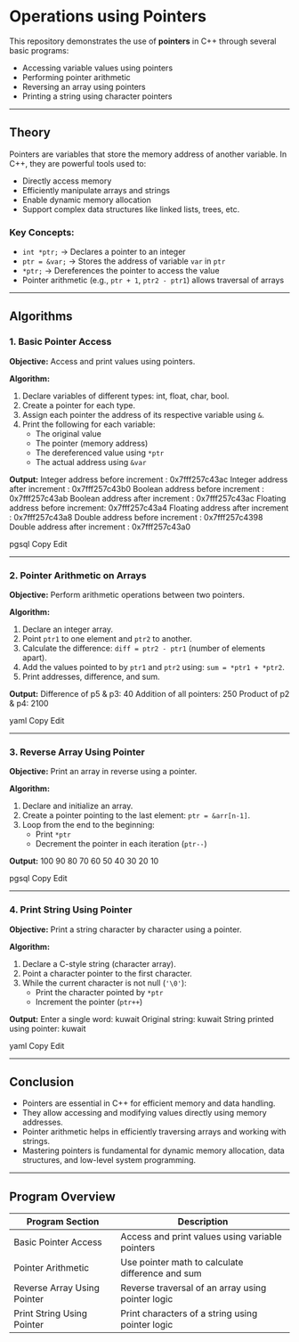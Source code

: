 # Operations using Pointers
  

This repository demonstrates the use of **pointers** in C++ through several basic programs:

- Accessing variable values using pointers  
- Performing pointer arithmetic  
- Reversing an array using pointers  
- Printing a string using character pointers  

---

## Theory

Pointers are variables that store the memory address of another variable. In C++, they are powerful tools used to:

- Directly access memory  
- Efficiently manipulate arrays and strings  
- Enable dynamic memory allocation  
- Support complex data structures like linked lists, trees, etc.  

### Key Concepts:

- `int *ptr;` → Declares a pointer to an integer  
- `ptr = &var;` → Stores the address of variable `var` in `ptr`  
- `*ptr;` → Dereferences the pointer to access the value  
- Pointer arithmetic (e.g., `ptr + 1`, `ptr2 - ptr1`) allows traversal of arrays  

---

## Algorithms

### 1. Basic Pointer Access

**Objective:** Access and print values using pointers.

**Algorithm:**
1. Declare variables of different types: int, float, char, bool.
2. Create a pointer for each type.
3. Assign each pointer the address of its respective variable using `&`.
4. Print the following for each variable:
   - The original value
   - The pointer (memory address)
   - The dereferenced value using `*ptr`
   - The actual address using `&var`

**Output:**
Integer address before increment : 0x7fff257c43ac
Integer address after increment : 0x7fff257c43b0
Boolean address before increment : 0x7fff257c43ab
Boolean address after increment : 0x7fff257c43ac
Floating address before increment: 0x7fff257c43a4
Floating address after increment : 0x7fff257c43a8
Double address before increment : 0x7fff257c4398
Double address after increment : 0x7fff257c43a0

pgsql
Copy
Edit

---

### 2. Pointer Arithmetic on Arrays

**Objective:** Perform arithmetic operations between two pointers.

**Algorithm:**
1. Declare an integer array.
2. Point `ptr1` to one element and `ptr2` to another.
3. Calculate the difference: `diff = ptr2 - ptr1` (number of elements apart).
4. Add the values pointed to by `ptr1` and `ptr2` using: `sum = *ptr1 + *ptr2`.
5. Print addresses, difference, and sum.

**Output:**
Difference of p5 & p3: 40
Addition of all pointers: 250
Product of p2 & p4: 2100

yaml
Copy
Edit

---

### 3. Reverse Array Using Pointer

**Objective:** Print an array in reverse using a pointer.

**Algorithm:**
1. Declare and initialize an array.
2. Create a pointer pointing to the last element: `ptr = &arr[n-1]`.
3. Loop from the end to the beginning:
   - Print `*ptr`
   - Decrement the pointer in each iteration (`ptr--`)

**Output:**
100 90 80 70 60 50 40 30 20 10

pgsql
Copy
Edit

---

### 4. Print String Using Pointer

**Objective:** Print a string character by character using a pointer.

**Algorithm:**
1. Declare a C-style string (character array).
2. Point a character pointer to the first character.
3. While the current character is not null (`'\0'`):
   - Print the character pointed by `*ptr`
   - Increment the pointer (`ptr++`)

**Output:**
Enter a single word: kuwait
Original string: kuwait
String printed using pointer: kuwait

yaml
Copy
Edit

---

## Conclusion

- Pointers are essential in C++ for efficient memory and data handling.
- They allow accessing and modifying values directly using memory addresses.
- Pointer arithmetic helps in efficiently traversing arrays and working with strings.
- Mastering pointers is fundamental for dynamic memory allocation, data structures, and low-level system programming.

---

## Program Overview

| Program Section                | Description                                       |
|-------------------------------|---------------------------------------------------|
| Basic Pointer Access           | Access and print values using variable pointers   |
| Pointer Arithmetic             | Use pointer math to calculate difference and sum  |
| Reverse Array Using Pointer    | Reverse traversal of an array using pointer logic |
| Print String Using Pointer     | Print characters of a string using pointer logic  |
